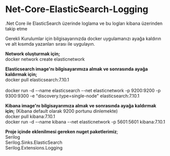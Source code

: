 # Net-Core-ElasticSearch-Logging
.Net Core ile ElasticSearch üzerinde loglama ve bu logları kibana üzerinden takip etme

Gerekli Kurulumlar için bilgisayarınızda docker uygulamanızı ayağa kaldırın ve alt kısımda yazanları sırası ile uygulayın.

<b>Network oluşturmak için;</b><br/>
docker network create elasticnetwork

<b>Elasticsearch image'nı bilgisayarımıza almak ve sonrasında ayağa kaldırmak için;</b><br/>
docker pull elasticsearch:7.10.1	
<br/>
docker run -d --name elasticsearch --net elasticnetwork -p 9200:9200 -p 9300:9300 -e "discovery.type=single-node" elasticsearch:7.10.1

<b>Kibana image'nı bilgisayarımıza almak ve sonrasında ayağa kaldırmak için;</b> (Kibana default olarak 9200 portunu dinlemekte)<br/>
docker pull kibana:7.10.1
<br/>
docker run -d --name kibana --net elasticnetwork -p 5601:5601 kibana:7.10.1

<b>Proje içinde eklenilmesi gereken nuget paketlerimiz</b>;<br/>
Serilog<br/>
Serilog.Sinks.ElasticSearch<br/>
Serilog.Extensions.Logging 
